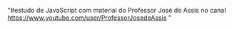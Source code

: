 "#estudo de JavaScript com material do Professor José de Assis no canal https://www.youtube.com/user/ProfessorJosedeAssis " 
